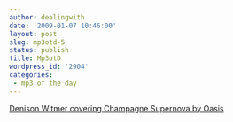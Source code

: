 ```yaml
---
author: dealingwith
date: '2009-01-07 10:46:00'
layout: post
slug: mp3otd-5
status: publish
title: Mp3otD
wordpress_id: '2904'
categories:
 - mp3 of the day
---
```


[Denison Witmer covering Champagne Supernova by Oasis][1]

   [1]: http://danielsjourney.com/blog/files/2009/01/Champagne%20Supernova%20(Oasis%20Cover).mp3

